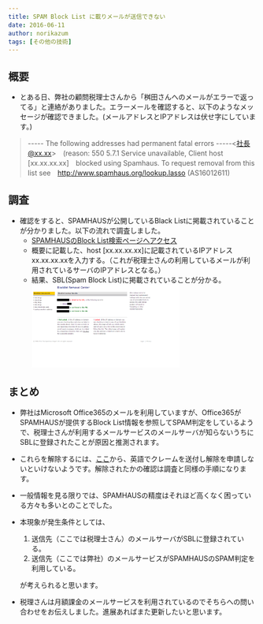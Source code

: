 ```yaml
---
title: SPAM Block List に載りメールが送信できない
date: 2016-06-11
author: norikazum
tags: [その他の技術]
---
```


## 概要
- とある日、弊社の顧問税理士さんから「桝田さんへのメールがエラーで返ってる」と連絡がありました。エラーメールを確認すると、以下のようなメッセージが確認できました。(メールアドレスとIPアドレスは伏せ字にしています。)

> ----- The following addresses had permanent fatal errors -----<社長@xx.xx>　(reason: 550 5.7.1 Service unavailable, Client host [xx.xx.xx.xx]　blocked using Spamhaus. To request removal from this list see　http://www.spamhaus.org/lookup.lasso (AS16012611)

## 調査
- 確認をすると、SPAMHAUSが公開しているBlack Listに掲載されていることが分かりました。以下の流れで調査しました。
   - [SPAMHAUSのBlock List検索ページへアクセス](http://www.spamhaus.org/)
   - 概要に記載した、host [xx.xx.xx.xx]に記載されているIPアドレスxx.xx.xx.xxを入力する。（これが税理士さんの利用しているメールが利用されているサーバのIPアドレスとなる。）
   - 結果、SBL(Spam Block List)に掲載されていることが分かる。
<a href="images/spamhaus-mail-block-1.png"><img src="images/spamhaus-mail-block-1.png" alt="sbl-found" width="300" height="169" class="alignnone size-medium wp-image-339" /></a>

## まとめ
- 弊社はMicrosoft Office365のメールを利用していますが、Office365がSPAMHAUSが提供するBlock List情報を参照してSPAM判定をしているようで、税理士さんが利用するメールサービスのメールサーバが知らないうちにSBLに登録されたことが原因と推測されます。
- これらを解除するには、[ここ](https://www.spamhaus.org/sbl/)から、英語でクレームを送付し解除を申請しないといけないようです。解除されたかの確認は調査と同様の手順になります。
- 一般情報を見る限りでは、SPAMHAUSの精度はそれほど高くなく困っている方々も多いとのことでした。
- 本現象が発生条件としては、
  1. 送信先（ここでは税理士さん）のメールサーバがSBLに登録されている。
  1. 送信先（ここでは弊社）のメールサービスがSPAMHAUSのSPAM判定を利用している。 

  が考えられると思います。
- 税理さんは月額課金のメールサービスを利用されているのでそちらへの問い合わせをお伝えしました。進展あればまた更新したいと思います。